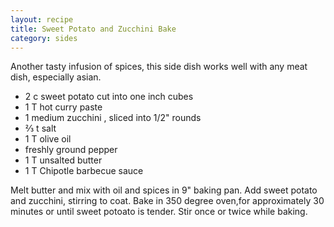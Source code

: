 ```yaml
---
layout: recipe
title: Sweet Potato and Zucchini Bake
category: sides
---
```

Another tasty infusion of spices, this side dish works well with any meat dish, especially asian.
- 2 c sweet potato cut into one inch cubes
- 1 T hot curry paste
- 1 medium zucchini , sliced into 1/2" rounds
- ⅔ t salt
- 1 T olive oil
- freshly ground pepper
- 1 T unsalted butter
- 1 T Chipotle barbecue sauce

Melt butter and mix with oil and spices in 9" baking pan. Add sweet potato and zucchini, stirring to coat.
Bake in 350 degree oven,for approximately 30 minutes or until sweet potoato is tender. Stir once or twice while baking.
